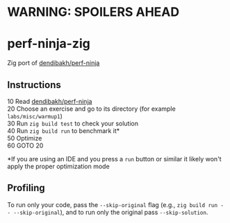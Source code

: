 # WARNING: SPOILERS AHEAD

# perf-ninja-zig
Zig port of [dendibakh/perf-ninja](https://github.com/dendibakh/perf-ninja/)

## Instructions
10 Read [dendibakh/perf-ninja](https://github.com/dendibakh/perf-ninja/) \
20 Choose an exercise and go to its directory (for example `labs/misc/warmup1`) \
30 Run `zig build test` to check your solution \
40 Run `zig build run` to benchmark it* \
50 Optimize \
60 GOTO 20
   
*If you are using an IDE and you press a `run` button or similar it likely won't apply the proper optimization mode

## Profiling

To run only your code, pass the `--skip-original` flag (e.g., `zig build run -- --skip-original`), and to run only the original pass `--skip-solution`.
